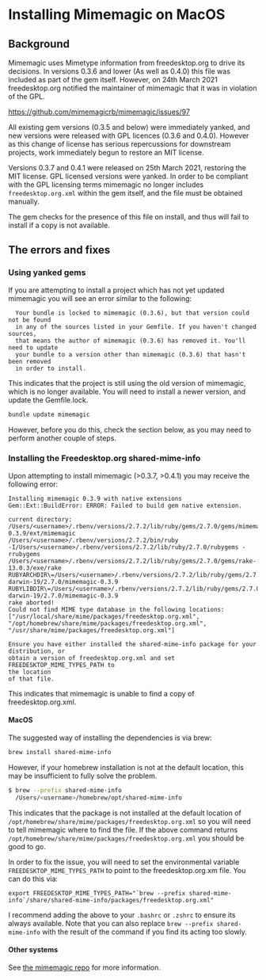 # Installing Mimemagic on MacOS

## Background

Mimemagic uses Mimetype information from freedesktop.org to drive its decisions.
In versions 0.3.6 and lower (As well as 0.4.0) this file was  included as part
of the gem itself. However, on 24th March 2021 freedesktop.org notified the
maintainer of mimemagic that it was in violation of the GPL.

https://github.com/mimemagicrb/mimemagic/issues/97

All existing gem versions (0.3.5 and below) were immediately
yanked, and new versions were released with GPL licences (0.3.6 and 0.4.0).
However as this change of license has serious repercussions for downstream
projects, work immediately begun to restore an MIT license.

Versions 0.3.7 and 0.4.1 were released on 25th March 2021, restoring the
MIT license. GPL licensed versions were yanked. In order to be compliant
with the GPL licensing terms mimemagic no longer includes `freedesktop.org.xml`
within the gem itself, and the file must be obtained manually.

The gem checks for the presence of this file on install, and thus will fail
to install if a copy is not available.

## The errors and fixes

### Using yanked gems

If you are attempting to install a project which has not yet updated mimemagic
you will see an error similar to the following:

```
  Your bundle is locked to mimemagic (0.3.6), but that version could not be found
  in any of the sources listed in your Gemfile. If you haven't changed sources,
  that means the author of mimemagic (0.3.6) has removed it. You'll need to update
  your bundle to a version other than mimemagic (0.3.6) that hasn't been removed
  in order to install.
```

This indicates that the project is still using the old version of mimemagic,
which is no longer available. You will need to install a newer version, and
update the Gemfile.lock.

```bash
bundle update mimemagic
```

However, before you do this, check the section below, as you may need to perform
another couple of steps.

### Installing the Freedesktop.org shared-mime-info

Upon attempting to install mimemagic (>0.3.7, >0.4.1) you may receive the
following error:

```
Installing mimemagic 0.3.9 with native extensions
Gem::Ext::BuildError: ERROR: Failed to build gem native extension.

current directory:
/Users/<username>/.rbenv/versions/2.7.2/lib/ruby/gems/2.7.0/gems/mimemagic-0.3.9/ext/mimemagic
/Users/<username>/.rbenv/versions/2.7.2/bin/ruby
-I/Users/<username>/.rbenv/versions/2.7.2/lib/ruby/2.7.0/rubygems -rrubygems
/Users/<username>/.rbenv/versions/2.7.2/lib/ruby/gems/2.7.0/gems/rake-13.0.3/exe/rake
RUBYARCHDIR\=/Users/<username>/.rbenv/versions/2.7.2/lib/ruby/gems/2.7.0/extensions/x86_64-darwin-19/2.7.0/mimemagic-0.3.9
RUBYLIBDIR\=/Users/<username>/.rbenv/versions/2.7.2/lib/ruby/gems/2.7.0/extensions/x86_64-darwin-19/2.7.0/mimemagic-0.3.9
rake aborted!
Could not find MIME type database in the following locations:
["/usr/local/share/mime/packages/freedesktop.org.xml",
"/opt/homebrew/share/mime/packages/freedesktop.org.xml",
"/usr/share/mime/packages/freedesktop.org.xml"]

Ensure you have either installed the shared-mime-info package for your
distribution, or
obtain a version of freedesktop.org.xml and set FREEDESKTOP_MIME_TYPES_PATH to
the location
of that file.
```

This indicates that mimemagic is unable to find a copy of freedesktop.org.xml.

#### MacOS

The suggested way of installing the dependencies is via brew:

```bash
brew install shared-mime-info
```

However, if your homebrew installation is not at the default location, this may
be insufficient to fully solve the problem.

```bash
$ brew --prefix shared-mime-info
  /Users/<username>/homebrew/opt/shared-mime-info
```

This indicates that the package is not installed at the default location of
`/opt/homebrew/share/mime/packages/freedesktop.org.xml` so you will need to tell
mimemagic where to find the file. If the above command returns
`/opt/homebrew/share/mime/packages/freedesktop.org.xml` you should be good to
go.

In order to fix the issue, you will need to set the environmental variable
`FREEDESKTOP_MIME_TYPES_PATH` to point to the freedesktop.org.xm file. You can
do this via:

```
export FREEDESKTOP_MIME_TYPES_PATH="`brew --prefix shared-mime-info`/share/shared-mime-info/packages/freedesktop.org.xml"
```

I recommend adding the above to your `.bashrc` or `.zshrc` to ensure its always
available. Note that you can also replace `brew --prefix shared-mime-info` with
the result of the command if you find its acting too slowly.

#### Other systems

See [the mimemagic repo](https://github.com/mimemagicrb/mimemagic#dependencies)
for more information.

